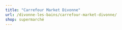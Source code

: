 ```yaml
---
title: "Carrefour Market Divonne"
url: /divonne-les-bains/carrefour-market-divonne/
shop: supermarché
---
```

